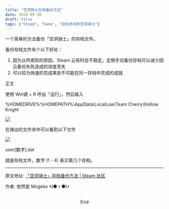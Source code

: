 ```yaml
---
title: "空洞骑士存档备份方法"
date: 2018-09-30
draft: false
tags: ["Steam", "Game", "轻松休闲的空洞骑士"]
---
```


一个简单的方法备份「空洞骑士」的存档文件。

备份存档文件有个以下好处：

1. 因为众所周知的原因，Steam 云有时会不稳定，定期手动备份存档可以减少因云备份失败造成的进度丢失
2. 可以较为快速的完成某些不可能在同一存档中完成的成就

正文

使用 Win键 + R 呼出「运行」，然后输入

 %HOMEDRIVE%%HOMEPATH%\AppData\LocalLow\Team Cherry\Hollow Knight

![](https://steamuserimages-a.akamaihd.net/ugc/941706910129397282/0D5A1135E6760F86BC8F3A9FE32EE99983375512/)

在弹出的文件夹中可以看到以下文件

![](https://steamuserimages-a.akamaihd.net/ugc/941706910129400498/62CFB7DA909A59E3E1C88AFF299388B680B07885/)

user[数字].dat

 

就是存档文件，数字 (1 - 4) 表示第几个存档。



---

原文地址: [「空洞骑士」存档备份方法 | Steam 社区](https://steamcommunity.com/sharedfiles/filedetails/?id=1526745112)

作者: 依然是 Mogeko ٩(●˙▿˙●)۶





<br>

<center>  ·End·  </center>